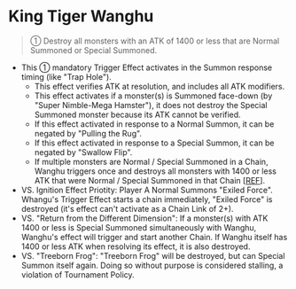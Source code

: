 # King Tiger Wanghu

> ① Destroy all monsters with an ATK of 1400 or less that are Normal Summoned or Special Summoned.

*   This ① mandatory Trigger Effect activates in the Summon response timing (like "Trap Hole").
    *   This effect verifies ATK at resolution, and includes all ATK modifiers.
    *   This effect activates if a monster(s) is Summoned face-down (by "Super Nimble-Mega Hamster"), it does not destroy the Special Summoned monster because its ATK cannot be verified.
    *   If this effect activated in response to a Normal Summon, it can be negated by "Pulling the Rug".
    *   If this effect activated in response to a Special Summon, it can be negated by "Swallow Flip".
    *   If multiple monsters are Normal / Special Summoned in a Chain, Wanghu triggers once and destroys all monsters with 1400 or less ATK that were Normal / Special Summoned in that Chain \[[REF](https://www.pojo.biz/board/showpost.php?p=28892642&postcount=5)\].
*   VS. Ignition Effect Priotity: Player A Normal Summons "Exiled Force". Whangu's Trigger Effect starts a chain immediately, "Exiled Force" is destroyed (it's effect can't activate as a Chain Link of 2+).
*   VS. "Return from the Different Dimension": If a monster(s) with ATK 1400 or less is Special Summoned simultaneously with Wanghu, Wanghu's effect will trigger and start another Chain. If Wanghu itself has 1400 or less ATK when resolving its effect, it is also destroyed.
*   VS. "Treeborn Frog": "Treeborn Frog" will be destroyed, but can Special Summon itself again. Doing so without purpose is considered stalling, a violation of Tournament Policy.
